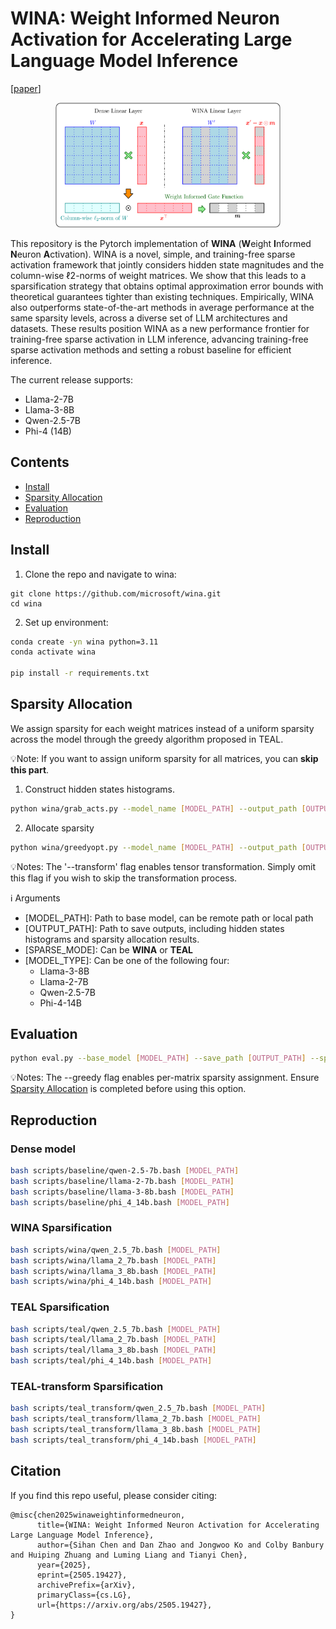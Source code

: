 # WINA: Weight Informed Neuron Activation for Accelerating Large Language Model Inference

\[[paper](https://arxiv.org/abs/2505.19427)\]

<div  align="center">    
<img src="figures/overview.png"  width="360" height="200" />
</div>

This repository is the Pytorch implementation of **WINA** (**W**eight **I**nformed **N**euron **A**ctivation). WINA is a novel, simple, and training-free sparse activation framework that jointly considers hidden state magnitudes and the column-wise ℓ2-norms of weight matrices. We show that this leads to a sparsification strategy that obtains optimal approximation error bounds with theoretical guarantees tighter than existing techniques. Empirically, WINA also outperforms state-of-the-art methods in average performance at the same sparsity levels, across a diverse set of LLM architectures and datasets. These results position WINA as a new performance frontier for training-free sparse activation in LLM inference, advancing training-free sparse activation methods and setting a robust baseline for efficient inference.

The current release supports:
* Llama-2-7B
* Llama-3-8B
* Qwen-2.5-7B
* Phi-4 (14B)

## Contents
- [Install](#Install)
- [Sparsity Allocation](#Sparsity-Allocation)
- [Evaluation](#Evaluation)
- [Reproduction](#Reproduction)

## Install

1. Clone the repo and navigate to wina:

```
git clone https://github.com/microsoft/wina.git
cd wina
```

2. Set up environment:

```bash
conda create -yn wina python=3.11
conda activate wina

pip install -r requirements.txt
```

## Sparsity Allocation
We assign sparsity for each weight matrices instead of a uniform sparsity across the model through the greedy algorithm proposed in TEAL.

💡Note: If you want to assign uniform sparsity for all matrices, you can **skip this part**.

1. Construct hidden states histograms. 
```bash
python wina/grab_acts.py --model_name [MODEL_PATH] --output_path [OUTPUT_PATH] --sparse_mode [SPARSE_MODE] --transform(Optional)
```
2. Allocate sparsity
```bash
python wina/greedyopt.py --model_name [MODEL_PATH] --output_path [OUTPUT_PATH] --sparse_mode [SPARSE_MODE] --model_type [MODEL_TYPE] --transform(Optional)
```
💡Notes: The '--transform' flag enables tensor transformation. Simply omit this flag if you wish to skip the transformation process.

ℹ️ Arguments
* [MODEL_PATH]: Path to base model, can be remote path or local path
* [OUTPUT_PATH]: Path to save outputs, including hidden states histograms and sparsity allocation results.
* [SPARSE_MODE]: Can be **WINA** or **TEAL**
* [MODEL_TYPE]: Can be one of the following four:
    * Llama-3-8B
    * Llama-2-7B
    * Qwen-2.5-7B
    * Phi-4-14B

## Evaluation
```bash
python eval.py --base_model [MODEL_PATH] --save_path [OUTPUT_PATH] --sparsity [sparsity] --sparse_mode [SPARSE_MODE] --greedy
```
💡Notes: The --greedy flag enables per-matrix sparsity assignment. Ensure [Sparsity Allocation](#sparsity-allocation) is completed before using this option.

## Reproduction
### Dense model

```bash
bash scripts/baseline/qwen-2.5-7b.bash [MODEL_PATH]
bash scripts/baseline/llama-2-7b.bash [MODEL_PATH]
bash scripts/baseline/llama-3-8b.bash [MODEL_PATH]
bash scripts/baseline/phi_4_14b.bash [MODEL_PATH]
```

### WINA Sparsification

```bash
bash scripts/wina/qwen_2.5_7b.bash [MODEL_PATH]
bash scripts/wina/llama_2_7b.bash [MODEL_PATH]
bash scripts/wina/llama_3_8b.bash [MODEL_PATH]
bash scripts/wina/phi_4_14b.bash [MODEL_PATH]
```

### TEAL Sparsification
```bash
bash scripts/teal/qwen_2.5_7b.bash [MODEL_PATH]
bash scripts/teal/llama_2_7b.bash [MODEL_PATH]
bash scripts/teal/llama_3_8b.bash [MODEL_PATH]
bash scripts/teal/phi_4_14b.bash [MODEL_PATH]
```

### TEAL-transform Sparsification

```bash
bash scripts/teal_transform/qwen_2.5_7b.bash [MODEL_PATH]
bash scripts/teal_transform/llama_2_7b.bash [MODEL_PATH]
bash scripts/teal_transform/llama_3_8b.bash [MODEL_PATH]
bash scripts/teal_transform/phi_4_14b.bash [MODEL_PATH]
```

## Citation
If you find this repo useful, please consider citing:
```
@misc{chen2025winaweightinformedneuron,
      title={WINA: Weight Informed Neuron Activation for Accelerating Large Language Model Inference}, 
      author={Sihan Chen and Dan Zhao and Jongwoo Ko and Colby Banbury and Huiping Zhuang and Luming Liang and Tianyi Chen},
      year={2025},
      eprint={2505.19427},
      archivePrefix={arXiv},
      primaryClass={cs.LG},
      url={https://arxiv.org/abs/2505.19427}, 
}
```